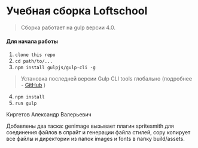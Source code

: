 # Учебная сборка Loftschool

> Сборка работает на gulp версии 4.0. 

#### Для начала работы

1. ```clone this repo```
2. ```cd path/to/...```
3. ```npm install gulpjs/gulp-cli -g```  
> Установка последней версии Gulp CLI tools глобально (подробнее - [GitHub](https://github.com/gulpjs/gulp/blob/4.0/docs/getting-started.md) )

4. ```npm install```
6. ```run gulp``` 

Киргетов Александр Валерьевич

Добавлены два таска: genimage вызывает плагин spritesmith для соединения файлов в спрайт и генерации файла стилей, copy копирует все файлы и директории из папок images и fonts в папку build/assets. 
